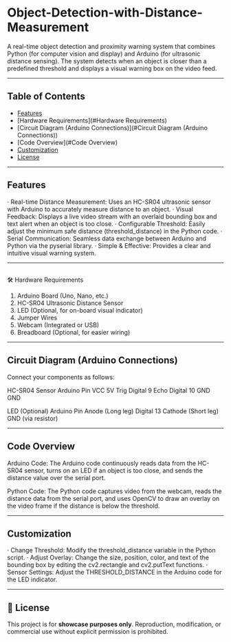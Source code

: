 # Object-Detection-with-Distance-Measurement
A real-time object detection and proximity warning system that combines Python (for computer vision and display) and Arduino (for ultrasonic distance sensing). The system detects when an object is closer than a predefined threshold and displays a visual warning box on the video feed.

---

## Table of Contents
- [Features](#Features)
- [Hardware Requirements](#Hardware Requirements)
- [Circuit Diagram (Arduino Connections)](#Circuit Diagram (Arduino Connections))
- [Code Overview](#Code Overview)
- [Customization](#Customization)
- [License](#License)

---

##  Features
· Real-time Distance Measurement: Uses an HC-SR04 ultrasonic sensor with Arduino to accurately measure distance to an object.
· Visual Feedback: Displays a live video stream with an overlaid bounding box and text alert when an object is too close.
· Configurable Threshold: Easily adjust the minimum safe distance (threshold_distance) in the Python code.
· Serial Communication: Seamless data exchange between Arduino and Python via the pyserial library.
· Simple & Effective: Provides a clear and intuitive visual warning system.

---

## 
🛠️ Hardware Requirements

1. Arduino Board (Uno, Nano, etc.)
2. HC-SR04 Ultrasonic Distance Sensor
3. LED (Optional, for on-board visual indicator)
4. Jumper Wires
5. Webcam (Integrated or USB)
6. Breadboard (Optional, for easier wiring)

---

## Circuit Diagram (Arduino Connections)

Connect your components as follows:

HC-SR04 Sensor Arduino Pin
VCC 5V
Trig Digital 9
Echo Digital 10
GND GND

LED (Optional) Arduino Pin
Anode (Long leg) Digital 13
Cathode (Short leg) GND (via resistor)

---

## Code Overview

Arduino Code:
The Arduino code continuously reads data from the HC-SR04 sensor, turns on an LED if an object is too close, and sends the distance value over the serial port.

Python Code:
The Python code captures video from the webcam, reads the distance data from the serial port, and uses OpenCV to draw an overlay on the video frame if the distance is below the threshold.

---

## Customization

· Change Threshold: Modify the threshold_distance variable in the Python script.
· Adjust Overlay: Change the size, position, color, and text of the bounding box by editing the cv2.rectangle and cv2.putText functions.
· Sensor Settings: Adjust the THRESHOLD_DISTANCE in the Arduino code for the LED indicator.

---

## 📜 License
This project is for **showcase purposes only**. Reproduction, modification, or commercial use without explicit permission is prohibited.
